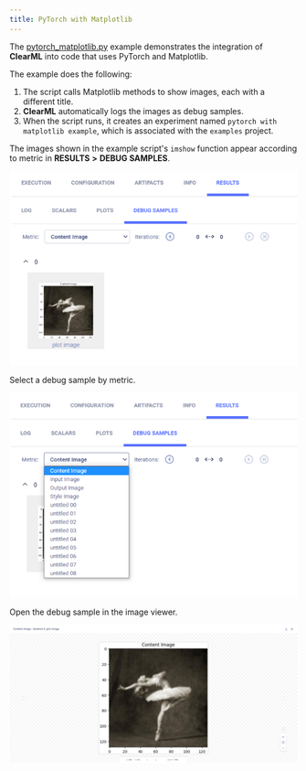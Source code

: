 ```yaml
---
title: PyTorch with Matplotlib
---
```


The [pytorch_matplotlib.py](https://github.com/allegroai/clearml/blob/master/examples/frameworks/pytorch/pytorch_matplotlib.py) 
example demonstrates the integration of **ClearML** into code that uses PyTorch and Matplotlib. 

The example does the following: 
1. The script calls Matplotlib methods to show images, each with a different title.
1. **ClearML** automatically logs the images as debug samples. 
1. When the script runs, it creates an experiment named `pytorch with matplotlib example`, which is associated with the 
   `examples` project.

The images shown in the example script's `imshow` function appear according to metric in **RESULTS** **>** **DEBUG SAMPLES**.

![image](../../../img/examples_pytorch_matplotlib_02.png)

Select a debug sample by metric.

![image](../../../img/examples_pytorch_matplotlib_02a.png)

Open the debug sample in the image viewer.

![image](../../../img/examples_pytorch_matplotlib_02b.png)














